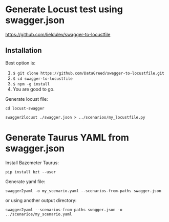 # Generate Locust test using swagger.json
https://github.com/lieldulev/swagger-to-locustfile

## Installation

Best option is:

  1. `$ git clone https://github.com/DataGreed/swagger-to-locustfile.git`
  2. `$ cd swagger-to-locustfile`
  3. `$ npm -g install`
  4. You are good to go.
  
  
Generate locust file:

``` 
cd locust-swagger

swagger2locust ./swagger.json > ../scenarios/my_locustfile.py

```



# Generate Taurus YAML from swagger.json

Install Bazemeter Taurus:
``` 
pip install bzt --user
```
Generate yaml file:
``` 
swagger2yaml -o my_scenario.yaml --scenarios-from-paths swagger.json

```
or using another output directory:
``` 
swagger2yaml --scenarios-from-paths swagger.json -o ../scenarios/my_scenario.yaml
```
